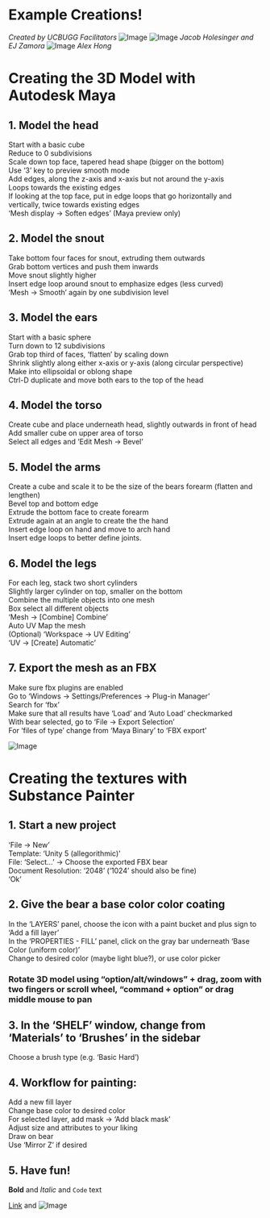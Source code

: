 # Example Creations!
_Created by UCBUGG Facilitators_
![Image](celbear.jpg)
![Image](darthbear.jpg)
_Jacob Holesinger and EJ Zamora_
![Image](toonbear.jpg)
_Alex Hong_

# Creating the 3D Model with Autodesk Maya 
## 1. Model the head
Start with a basic cube  
Reduce to 0 subdivisions  
Scale down top face, tapered head shape (bigger on the bottom)  
Use ‘3’ key to preview smooth mode  
Add edges, along the z-axis and x-axis but not around the y-axis  
Loops towards the existing edges  
If looking at the top face, put in edge loops that go horizontally and vertically, twice towards existing edges  
‘Mesh display → Soften edges’ (Maya preview only)  
## 2. Model the snout
Take bottom four faces for snout, extruding them outwards  
Grab bottom vertices and push them inwards  
Move snout slightly higher  
Insert edge loop around snout to emphasize edges (less curved)  
‘Mesh → Smooth’ again by one subdivision level  
## 3. Model the ears
Start with a basic sphere  
Turn down to 12 subdivisions  
Grab top third of faces, ‘flatten’ by scaling down  
Shrink slightly along either x-axis or y-axis (along circular perspective)  
Make into ellipsoidal or oblong shape  
Ctrl-D duplicate and move both ears to the top of the head  
## 4. Model the torso
Create cube and place underneath head, slightly outwards in front of head  
Add smaller cube on upper area of torso  
Select all edges and ‘Edit Mesh → Bevel’  
## 5. Model the arms
Create a cube and scale it to be the size of the bears forearm (flatten and lengthen)  
Bevel top and bottom edge   
Extrude the bottom face to create forearm  
Extrude again at an angle to create the the hand  
Insert edge loop on hand and move to arch hand  
Insert edge loops to better define joints.  
## 6. Model the legs
For each leg, stack two short cylinders  
Slightly larger cylinder on top, smaller on the bottom  
Combine the multiple objects into one mesh  
Box select all different objects  
‘Mesh → [Combine] Combine’  
Auto UV Map the mesh  
(Optional) ‘Workspace → UV Editing’  
‘UV -> [Create] Automatic’  
## 7. Export the mesh as an FBX
Make sure fbx plugins are enabled  
Go to ‘Windows → Settings/Preferences → Plug-in Manager’  
Search for ‘fbx’  
Make sure that all results have ‘Load’ and ‘Auto Load’ checkmarked  
With bear selected, go to ‘File -> Export Selection’  
For ‘files of type’ change from ‘Maya Binary’ to ‘FBX export’  

![Image](spbear.jpg)
# Creating the textures with Substance Painter
## 1. Start a new project
‘File → New’  
Template: ‘Unity 5 (allegorithmic)’  
File: ‘Select…’ → Choose the exported FBX bear  
Document Resolution: ‘2048’ (‘1024’ should also be fine)  
‘Ok’  
## 2. Give the bear a base color color coating
In the ‘LAYERS’ panel, choose the icon with a paint bucket and plus sign to ‘Add a fill layer’  
In the ‘PROPERTIES - FILL’ panel, click on the gray bar underneath ‘Base Color (uniform color)’  
Change to desired color (maybe light blue?), or use color picker  
### Rotate 3D model using “option/alt/windows” + drag, zoom with two fingers or scroll wheel, “command + option” or drag middle mouse to pan
## 3. In the ‘SHELF’ window, change from ‘Materials’ to ‘Brushes’ in the sidebar
Choose a brush type (e.g. ‘Basic Hard’)  
## 4. Workflow for painting:
Add a new fill layer  
Change base color to desired color  
For selected layer, add mask → ‘Add black mask’  
Adjust size and attributes to your liking  
Draw on bear  
Use ‘Mirror Z’ if desired  
## 5. Have fun!

**Bold** and _Italic_ and `Code` text

[Link](url) and ![Image](src)
